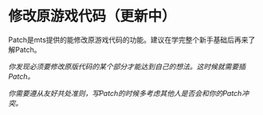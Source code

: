 # 修改原游戏代码（更新中）

Patch是mts提供的能修改原游戏代码的功能。建议在学完整个新手基础后再来了解Patch。

*你发现必须要修改原版代码的某个部分才能达到自己的想法。这时候就需要插Patch。*

*你需要遵从友好共处准则，写Patch的时候多考虑其他人是否会和你的Patch冲突。*